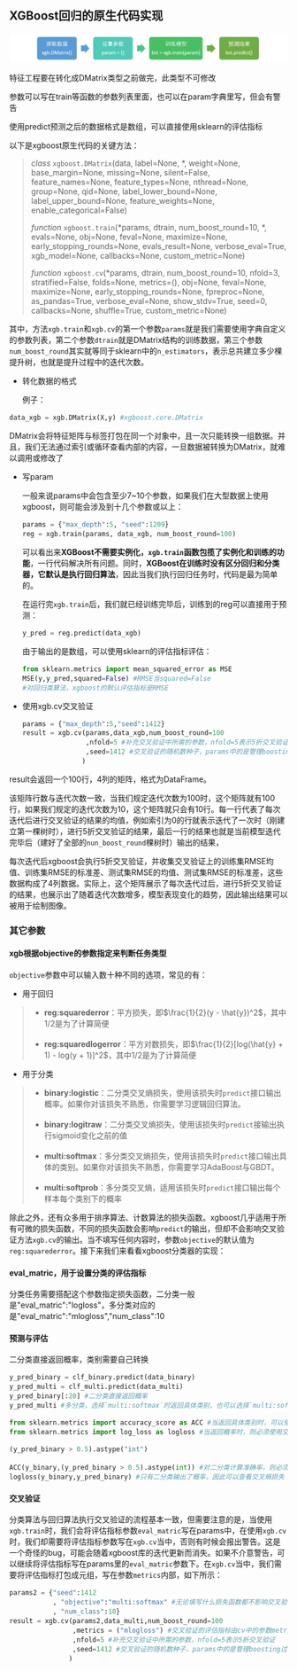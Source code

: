 ## XGBoost回归的原生代码实现

![](pics/note/xgb%E5%BB%BA%E6%A8%A1%E6%B5%81%E7%A8%8B.png)

特征工程要在转化成DMatrix类型之前做完，此类型不可修改

参数可以写在train等函数的参数列表里面，也可以在param字典里写，但会有警告

使用predict预测之后的数据格式是数组，可以直接使用sklearn的评估指标

以下是xgboost原生代码的关键方法：

> *class* `xgboost.DMatrix`(data, label=None, *, weight=None, base_margin=None, missing=None, silent=False, feature_names=None, feature_types=None, nthread=None, group=None, qid=None, label_lower_bound=None, label_upper_bound=None, feature_weights=None, enable_categorical=False)
>
> *function* `xgboost.train`(*params, dtrain, num_boost_round=10, *, evals=None, obj=None, feval=None, maximize=None, early_stopping_rounds=None, evals_result=None, verbose_eval=True, xgb_model=None, callbacks=None, custom_metric=None)
>
> *function* `xgboost.cv`(*params, dtrain, num_boost_round=10, nfold=3, stratified=False, folds=None, metrics=(), obj=None, feval=None, maximize=None, early_stopping_rounds=None, fpreproc=None, as_pandas=True, verbose_eval=None, show_stdv=True, seed=0, callbacks=None, shuffle=True, custom_metric=None)

其中，方法`xgb.train`和`xgb.cv`的第一个参数`params`就是我们需要使用字典自定义的参数列表，第二个参数`dtrain`就是DMatrix结构的训练数据，第三个参数`num_boost_round`其实就等同于sklearn中的`n_estimators`，表示总共建立多少棵提升树，也就是提升过程中的迭代次数。

- 转化数据的格式

  例子：

```python
data_xgb = xgb.DMatrix(X,y) #xgboost.core.DMatrix
```

DMatrix会将特征矩阵与标签打包在同一个对象中，且一次只能转换一组数据。并且，我们无法通过索引或循环查看内部的内容，一旦数据被转换为DMatrix，就难以调用或修改了

- 写param

  一般来说params中会包含至少7~10个参数，如果我们在大型数据上使用xgboost，则可能会涉及到十几个参数或以上：

  ```py
  params = {"max_depth":5, "seed":1209}
  reg = xgb.train(params, data_xgb, num_boost_round=100)
  ```

  可以看出来**XGBoost不需要实例化，`xgb.train`函数包揽了实例化和训练的功能**，一行代码解决所有问题。同时，**XGBoost在训练时没有区分回归和分类器，它默认是执行回归算法**，因此当我们执行回归任务时，代码是最为简单的。

  在运行完`xgb.train`后，我们就已经训练完毕后，训练到的reg可以直接用于预测：

  ```py
  y_pred = reg.predict(data_xgb)
  ```

  由于输出的是数组，可以使用sklearn的评估指标评估：

  ```py
  from sklearn.metrics import mean_squared_error as MSE
  MSE(y,y_pred,squared=False) #RMSE当squared=False
  #对回归类算法，xgboost的默认评估指标是RMSE
  ```

- 使用xgb.cv交叉验证

  ```py
  params = {"max_depth":5,"seed":1412}
  result = xgb.cv(params,data_xgb,num_boost_round=100
                  ,nfold=5 #补充交叉验证中所需的参数，nfold=5表示5折交叉验证
                  ,seed=1412 #交叉验证的随机数种子，params中的是管理boosting过程的随机数种子
                 )
  ```

  

result会返回一个100行，4列的矩阵，格式为DataFrame。

该矩阵行数与迭代次数一致，当我们规定迭代次数为100时，这个矩阵就有100行，如果我们规定的迭代次数为10，这个矩阵就只会有10行。每一行代表了每次迭代后进行交叉验证的结果的均值，例如索引为0的行就表示迭代了一次时（刚建立第一棵树时），进行5折交叉验证的结果，最后一行的结果也就是当前模型迭代完毕后（建好了全部的`nun_boost_round`棵树时）输出的结果，

每次迭代后xgboost会执行5折交叉验证，并收集交叉验证上的训练集RMSE均值、训练集RMSE的标准差、测试集RMSE的均值、测试集RMSE的标准差，这些数据构成了4列数据。实际上，这个矩阵展示了每次迭代过后，进行5折交叉验证的结果，也展示出了随着迭代次数增多，模型表现变化的趋势，因此输出结果可以被用于绘制图像。

### 其它参数

#### xgb根据objective的参数指定来判断任务类型

`objective`参数中可以输入数十种不同的选项，常见的有：

- 用于回归
> - **reg:squarederror**：平方损失，即$\frac{1}{2}(y - \hat{y})^2$，其中1/2是为了计算简便<br><br>
> - **reg:squaredlogerror**：平方对数损失，即$\frac{1}{2}[log(\hat{y} + 1) - log(y + 1)]^2$，其中1/2是为了计算简便

- 用于分类
> - **binary:logistic**：二分类交叉熵损失，使用该损失时`predict`接口输出概率。如果你对该损失不熟悉，你需要学习逻辑回归算法。<br><br>
> - **binary:logitraw**：二分类交叉熵损失，使用该损失时`predict`接输出执行sigmoid变化之前的值<br><br>
> - **multi:softmax**：多分类交叉熵损失，使用该损失时`predict`接口输出具体的类别。如果你对该损失不熟悉，你需要学习AdaBoost与GBDT。<br><br>
> - **multi:softprob**：多分类交叉熵，适用该损失时`predict`接口输出每个样本每个类别下的概率

除此之外，还有众多用于排序算法、计数算法的损失函数。xgboost几乎适用于所有可微的损失函数，不同的损失函数会影响`predict`的输出，但却不会影响交叉验证方法`xgb.cv`的输出。当不填写任何内容时，参数`objective`的默认值为`reg:squarederror`。接下来我们来看看xgboost分类器的实现：

#### eval_matric，用于设置分类的评估指标

分类任务需要搭配这个参数指定损失函数，二分类一般是"eval_matric":"logloss"，多分类对应的是"eval_matric":"mlogloss","num_class":10

#### 预测与评估

二分类直接返回概率，类别需要自己转换

```py
y_pred_binary = clf_binary.predict(data_binary)
y_pred_multi = clf_multi.predict(data_multi)
y_pred_binary[:20] #二分类直接返回概率
y_pred_multi #多分类，选择`multi:softmax`时返回具体类别，也可以选择`multi:softprob`返回概率。
```

```py
from sklearn.metrics import accuracy_score as ACC #当返回具体类别时，可以使用准确率
from sklearn.metrics import log_loss as logloss #当返回概率时，则必须使用交叉熵损失
```

```py
(y_pred_binary > 0.5).astype("int")

ACC(y_binary,(y_pred_binary > 0.5).astype(int)) #对二分类计算准确率，则必须先转换为类别，这个数字一般不为1
logloss(y_binary,y_pred_binary) #只有二分类输出了概率，因此可以查看交叉熵损失
```

#### 交叉验证

分类算法与回归算法执行交叉验证的流程基本一致，但需要注意的是，当使用`xgb.train`时，我们会将评估指标参数`eval_matric`写在params中，在使用`xgb.cv`时，我们却需要将评估指标参数写在`xgb.cv`当中，否则有时候会报出警告。这是一个奇怪的bug，可能会随着xgboost库的迭代更新而消失。如果不介意警告，可以继续将评估指标写在params里的`eval_matric`参数下。在`xgb.cv`当中，我们需要将评估指标打包成元组，写在参数`metrics`内部，如下所示：

```py
params2 = {"seed":1412
           , "objective":"multi:softmax" #无论填写什么损失函数都不影响交叉验证的评估指标
           , "num_class":10}
result = xgb.cv(params2,data_multi,num_boost_round=100
                ,metrics = ("mlogloss") #交叉验证的评估指标由cv中的参数metrics决定，也支持多个指标，在result出现对应的表头
                ,nfold=5 #补充交叉验证中所需的参数，nfold=5表示5折交叉验证
                ,seed=1412 #交叉验证的随机数种子，params中的是管理boosting过程的随机数种子
               )
```

